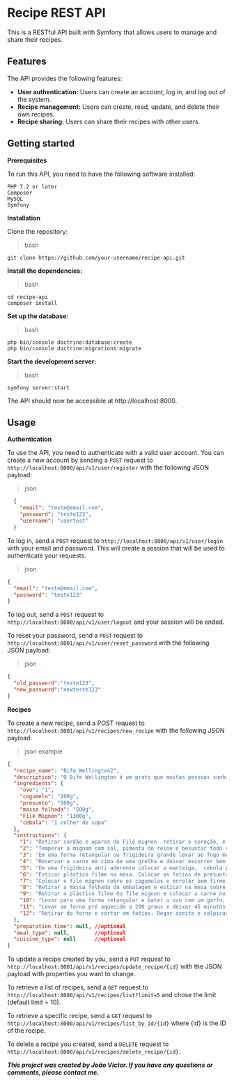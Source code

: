 # Recipe REST API

This is a RESTful API built with Symfony that allows users to manage and share their recipes.

## Features

The API provides the following features:

   * **User authentication:** Users can create an account, log in, and log out of the system.
   * **Recipe management:** Users can create, read, update, and delete their own recipes.
   * **Recipe sharing:** Users can share their recipes with other users.

## Getting started

**Prerequisites**

To run this API, you need to have the following software installed:

    PHP 7.2 or later
    Composer
    MySQL
    Symfony

**Installation**

Clone the repository:

> bash

    git clone https://github.com/your-username/recipe-api.git

**Install the dependencies:**

> bash

    cd recipe-api
    composer install

**Set up the database:**

> bash

    php bin/console doctrine:database:create
    php bin/console doctrine:migrations:migrate

**Start the development server:**

> bash

    symfony server:start

The API should now be accessible at http://localhost:8000.

## Usage

**Authentication**

To use the API, you need to authenticate with a valid user account. You can create a new account by sending a `POST` request to `http://localhost:8000/api/v1/user/register` with the following JSON payload:

> json
```json
  {
    "email": "teste@email.com",
    "password": "teste123",
    "username": "usertest"
  }
```
To log in, send a `POST` request to `http://localhost:8000/api/v1/user/login` with your email and password. This will create a session that will be used to authenticate your requests.

>json
```json
{
  "email": "teste@email.com",
  "password": "teste123"
}
```

To log out, send a `POST` request to `http://localhost:8000/api/v1/user/logout` and your session will be ended.

To reset your password, send a `POST` request to `http://localhost:8001/api/v1/user/reset_password` with the following JSON payload:
> json
```json
{
  "old_password":"teste123",
  "new_password":"newteste123"
}
```

**Recipes**

To create a new recipe, send a POST request to `http://localhost:8001/api/v1/recipes/new_recipe` with the following JSON payload:

> json example
```json
{
  "recipe_name": "Bife Wellington2",
  "description": "O Bife Wellington é um prato que muitas pessoas sonham comer, e ele tem uma história incrível. Muito maravilhoso! A massa folhada traz crocância, que contrasta com a maciez do filé. A carne é temperada, selada e besuntada com mostarda de Dijon, depois é envolvida numa pasta cremosa de cogumelo e, por fim, recoberta com massa folhada. Sem dúvida, este é um prato especial, para momentos inesquecíveis.",
  "ingredients": {
    "ovo": "1",
    "cogumelo": "200g",
    "presunto": "500g",
    "massa folhada": "500g",
    "Filé Mignon": "1300g",
    "cebola": "1 colher de sopa"
  },
  "instructions": {
    "1": "Retirar cordão e aparas do Filé mignon  retirar o coração, e dois palmos da ponta do mignon, deixar só o lombo bem limpo. Secar bem com papel toalha. ",
    "2": "Temperar o mignom com sal, pimenta do reino e besuntar todo com mostarda.",
    "3": "Em uma forma retangular ou frigideira grande levar ao fogo médio e selar a carne, sem mexer muito e de todos os lados no fogo bem alto.",
    "4": "Reservar a carne em cima de uma grelha e deixar escorrer bem (pode usar uma grelha do forno ou de uma churrasqueira)",
    "5": "Em uma frigideira anti aderente colocar a manteiga,  cebola para refogar, acrescentar os cogumelos picados, temperar com sal e pimenta. Rapidamente, por cerca de 3min e desligar o fogo.",
    "6": "Esticar plástico filme na mesa. Colocar as fatias de presunto de Parma enfileiradas como na foto, colocar a douxeles de cogumelos sobre o presunto.",
    "7": "Colocar o file mignon sobre os cogumelos e enrolar bem firme, levar a geladeira por 1hora.",
    "8": "Retirar a massa folhada da embalagem e esticar na mesa sobre um pano limpo.",
    "9": "Retirar o plástico filme do file mignon e colocar a carne no meio da massa folhada, enrolar a massa bem firme.",
    "10": "Levar para uma forma retangular e bater o ovo com um garfo, passar sobre  massa o ovo batido usando um pincel.",
    "11": "Levar ao forno pré aquecido a 200 graus e deixar 45 minutos.",
    "12": "Retirar do forno e cortar em fatias. Regar azeite e salpicar cebolinha verde"
  },
  "preparation_time": null, //optional
  "meal_type": null,        //optional
  "cuisine_type": null      //optional
}
```

To update a recipe created by you, send a `PUT` request to `http://localhost:8001/api/v1/recipes/update_recipe/{id}` with the JSON payload with properties you want to change.

To retrieve a list of recipes, send a `GET` request to `http://localhost:8000/api/v1/recipes/list?limit=5` and chose the limit (default limit = 10).

To retrieve a specific recipe, send a `GET` request to `http://localhost:8000/api/v1/recipes/list_by_id/{id}` where {id} is the ID of the recipe.

To delete a recipe you created, send a `DELETE` request to `http://localhost:8000/api/v1/recipes/delete_recipe/{id}`.


***This project was created by João Victor. If you have any questions or comments, please contact me.***
